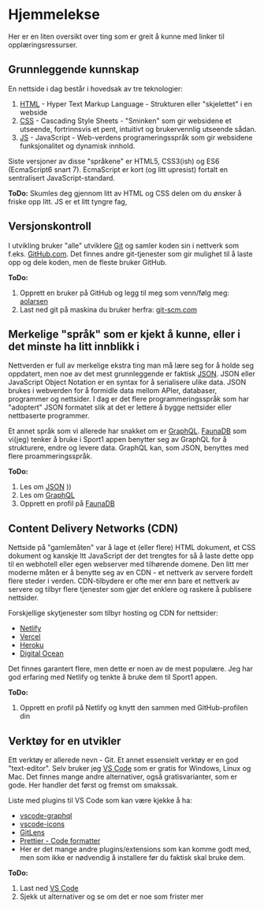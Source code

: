 # Hjemmelekse

Her er en liten oversikt over ting som er greit å kunne med linker til opplæringsressurser.

## Grunnleggende kunnskap

En nettside i dag består i hovedsak av tre teknologier:

1. [HTML](https://developer.mozilla.org/en-US/docs/Web/HTML) - Hyper Text Markup Language - Strukturen eller "skjelettet" i en webside
2. [CSS](https://developer.mozilla.org/en-US/docs/Web/CSS) - Cascading Style Sheets - "Sminken" som gir websidene et utseende, fortrinnsvis et pent, intuitivt og brukervennlig utseende sådan.
3. [JS](https://developer.mozilla.org/en-US/docs/Web/JavaScript) - JavaScript - Web-verdens programeringsspråk som gir websidene funksjonalitet og dynamisk innhold.

Siste versjoner av disse "språkene" er HTML5, CSS3(ish) og ES6 (EcmaScript6 snart 7). EcmaScript er kort (og litt upresist) fortalt en sentralisert JavaScript-standard.

**ToDo:**
Skumles deg gjennom litt av HTML og CSS delen om du ønsker å friske opp litt. JS er et litt tyngre fag,

## Versjonskontroll

I utvikling bruker "alle" utviklere [Git](https://git-scm.com/) og samler koden sin i nettverk som f.eks. [GitHub.com](https://github.com/). Det finnes andre git-tjenester som gir mulighet til å laste opp og dele koden, men de fleste bruker GitHub.

**ToDo:**

1. Opprett en bruker på GitHub og legg til meg som venn/følg meg: [aolarsen](https://github.com/aoelarsen)
2. Last ned git på maskina du bruker herfra: [git-scm.com](https://git-scm.com/)

## Merkelige "språk" som er kjekt å kunne, eller i det minste ha litt innblikk i

Nettverden er full av merkelige ekstra ting man må lære seg for å holde seg oppdatert, men noe av det mest grunnleggende er faktisk [JSON](https://developer.mozilla.org/en-US/docs/Web/JavaScript/Reference/Global_Objects/JSON). JSON eller JavaScript Object Notation er en syntax for å serialisere ulike data. JSON brukes i webverden for å formidle data mellom APIer, databaser, programmer og nettsider. I dag er det flere programmeringsspråk som har "adoptert" JSON formatet slik at det er lettere å bygge nettsider eller nettbaserte programmer.

Et annet språk som vi allerede har snakket om er [GraphQL](https://graphql.org/). [FaunaDB](https://fauna.com/) som vi(jeg) tenker å bruke i Sport1 appen benytter seg av GraphQL for å strukturere, endre og levere data. GraphQL kan, som JSON, benyttes med flere proammeringsspråk.

**ToDo:**

1. Les om [JSON](https://developer.mozilla.org/en-US/docs/Web/JavaScript/Reference/Global_Objects/JSON)
   ))
2. Les om [GraphQL](https://graphql.org/)
3. Opprett en profil på [FaunaDB](https://fauna.com/)

## Content Delivery Networks (CDN)

Nettside på "gamlemåten" var å lage et (eller flere) HTML dokument, et CSS dokument og kanskje ltt JavaScript der det trengtes for så å laste dette opp til en webhotell eller egen webserver med tilhørende domene. Den litt mer moderne måten er å benytte seg av en CDN - et nettverk av servere fordelt flere steder i verden. CDN-tilbydere er ofte mer enn bare et nettverk av servere og tilbyr flere tjenester som gjør det enklere og raskere å publisere nettsider.

Forskjellige skytjenester som tilbyr hosting og CDN for nettsider:

- [Netlify](https://www.netlify.com/)
- [Vercel](https://vercel.com/)
- [Heroku](https://www.heroku.com/)
- [Digital Ocean](https://cloud.digitalocean.com/)

Det finnes garantert flere, men dette er noen av de mest populære. Jeg har god erfaring med Netlify og tenkte å bruke dem til Sport1 appen.

**ToDo:**

1. Opprett en profil på Netlify og knytt den sammen med GitHub-profilen din

## Verktøy for en utvikler

Ett verktøy er allerede nevn - Git. Et annet essensielt verktøy er en god "text-editor". Selv bruker jeg [VS Code](https://code.visualstudio.com/) som er gratis for Windows, Linux og Mac. Det finnes mange andre alternativer, også gratisvarianter, som er gode. Her handler det først og fremst om smakssak.

Liste med plugins til VS Code som kan være kjekke å ha:

- [vscode-graphql](https://marketplace.visualstudio.com/items?itemName=luyizhi.vscode-graphql)
- [vscode-icons](https://marketplace.visualstudio.com/items?itemName=vscode-icons-team.vscode-icons)
- [GitLens](https://marketplace.visualstudio.com/items?itemName=eamodio.gitlens)
- [Prettier - Code formatter](https://marketplace.visualstudio.com/items?itemName=esbenp.prettier-vscode)
- Her er det mange andre plugins/extensions som kan komme godt med, men som ikke er nødvendig å installere før du faktisk skal bruke dem.

**ToDo:**

1. Last ned [VS Code](https://code.visualstudio.com/)
2. Sjekk ut alternativer og se om det er noe som frister mer
